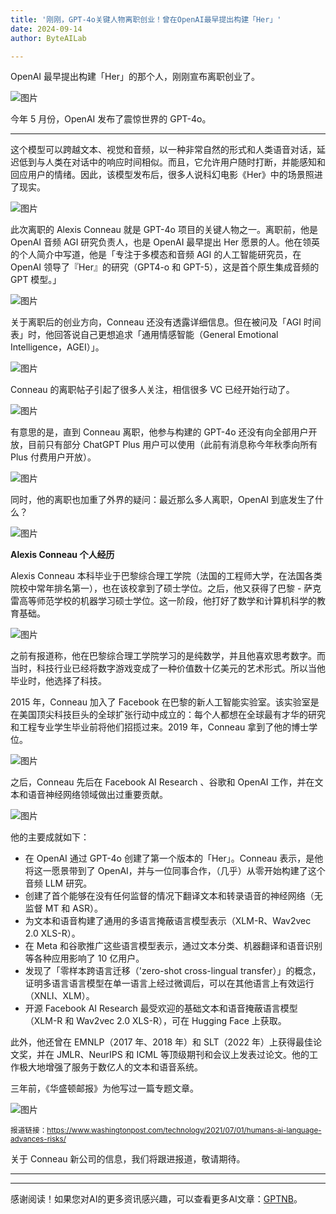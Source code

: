 ```yaml
---
title: '刚刚，GPT-4o关键人物离职创业！曾在OpenAI最早提出构建「Her」'
date: 2024-09-14
author: ByteAILab

---
```


OpenAI 最早提出构建「Her」的那个人，刚刚宣布离职创业了。

![图片](https://mmbiz.qpic.cn/sz_mmbiz_png/KmXPKA19gW8Mwcyk4c4ibu0GpTh1BHec2gSfER7MbppEqbHfGWD3XUibC6FVOtzSGnGrRgHuGLu6KSicU5eFuxm2w/640?wx_fmt=png&from=appmsg)

今年 5 月份，OpenAI 发布了震惊世界的 GPT-4o。

---
这个模型可以跨越文本、视觉和音频，以一种非常自然的形式和人类语音对话，延迟低到与人类在对话中的响应时间相似。而且，它允许用户随时打断，并能感知和回应用户的情绪。因此，该模型发布后，很多人说科幻电影《Her》中的场景照进了现实。

![图片](https://mmbiz.qpic.cn/sz_mmbiz_png/KmXPKA19gW8Mwcyk4c4ibu0GpTh1BHec2Nc46LcqDbn4sx7P9UWicG8A6bV2SWOfgU3xQicQic81vftXhxfADTAbKA/640?wx_fmt=png&from=appmsg)

此次离职的 Alexis Conneau 就是 GPT-4o 项目的关键人物之一。离职前，他是 OpenAI 音频 AGI 研究负责人，也是 OpenAI 最早提出 Her 愿景的人。他在领英的个人简介中写道，他是「专注于多模态和音频 AGI 的人工智能研究员，在 OpenAI 领导了『Her』的研究（GPT4-o 和 GPT-5），这是首个原生集成音频的 GPT 模型。」

![图片](https://mmbiz.qpic.cn/sz_mmbiz_png/KmXPKA19gW8Mwcyk4c4ibu0GpTh1BHec2shWdepuexN82kD4GR8KsCm2gOvUfc8AZ0hbON3O2BWoArR3AXU0zKw/640?wx_fmt=png&from=appmsg)

关于离职后的创业方向，Conneau 还没有透露详细信息。但在被问及「AGI 时间表」时，他回答说自己更想追求「通用情感智能（General Emotional Intelligence，AGEI）」。

![图片](https://mmbiz.qpic.cn/sz_mmbiz_png/KmXPKA19gW8Mwcyk4c4ibu0GpTh1BHec2TpUxtjANgb4OXQ6ka9uuREPBxtC3HpWAMHxNibj2YUpl5NmfnxXV2Aw/640?wx_fmt=png&from=appmsg)

Conneau 的离职帖子引起了很多人关注，相信很多 VC 已经开始行动了。

![图片](https://mmbiz.qpic.cn/sz_mmbiz_png/KmXPKA19gW8Mwcyk4c4ibu0GpTh1BHec2HzibYL4S5QsekGxRvFYWrV34TfhkKFVicDJRt1vzNgY2v8m2ppQ8ic1yQ/640?wx_fmt=png&from=appmsg)

有意思的是，直到 Conneau 离职，他参与构建的 GPT-4o 还没有向全部用户开放，目前只有部分 ChatGPT Plus 用户可以使用（此前有消息称今年秋季向所有 Plus 付费用户开放）。

![图片](https://mmbiz.qpic.cn/sz_mmbiz_png/KmXPKA19gW8Mwcyk4c4ibu0GpTh1BHec2TbrDF453sHGPClRAfT1A8oGNP6K3TFQafjgcqqlzEICJ9j1FcMBicrA/640?wx_fmt=png&from=appmsg)

同时，他的离职也加重了外界的疑问：最近那么多人离职，OpenAI 到底发生了什么？

![图片](https://mmbiz.qpic.cn/sz_mmbiz_png/KmXPKA19gW8Mwcyk4c4ibu0GpTh1BHec2LT0LAZibXSKok6TMb5d87caaqsAmoJWYte8ic8ic2WavKWrcQhQ5A0NRQ/640?wx_fmt=png&from=appmsg)

<strong>Alexis Conneau 个人经历</strong>

Alexis Conneau 本科毕业于巴黎综合理工学院（法国的工程师大学，在法国各类院校中常年排名第一），也在该校拿到了硕士学位。之后，他又获得了巴黎 - 萨克雷高等师范学校的机器学习硕士学位。这一阶段，他打好了数学和计算机科学的教育基础。

![图片](https://mmbiz.qpic.cn/sz_mmbiz_png/KmXPKA19gW8Mwcyk4c4ibu0GpTh1BHec2sQb7b08nNOI1kPGn3lj7vDcyicT3VSrY5yMy2Ehwj9E78Qz4S3ccIhQ/640?wx_fmt=png&from=appmsg)

之前有报道称，他在巴黎综合理工学院学习的是纯数学，并且他喜欢思考数字。而当时，科技行业已经将数字游戏变成了一种价值数十亿美元的艺术形式。所以当他毕业时，他选择了科技。

2015 年，Conneau 加入了 Facebook 在巴黎的新人工智能实验室。该实验室是在美国顶尖科技巨头的全球扩张行动中成立的：每个人都想在全球最有才华的研究和工程专业学生毕业前将他们招揽过来。2019 年，Conneau 拿到了他的博士学位。

![图片](https://mmbiz.qpic.cn/sz_mmbiz_png/KmXPKA19gW8Mwcyk4c4ibu0GpTh1BHec2KMxQ1fNaqSibftrabaX1nbPDcdMc77R3iak0fZibvl2W9mMD1ZRPPQjqw/640?wx_fmt=png&from=appmsg)

之后，Conneau 先后在 Facebook AI Research 、谷歌和 OpenAI 工作，并在文本和语音神经网络领域做出过重要贡献。

![图片](https://mmbiz.qpic.cn/sz_mmbiz_png/KmXPKA19gW8Mwcyk4c4ibu0GpTh1BHec2VEMvhUZJgTj93ePhYicMg4tcib57wSx0JyBibTic9ppol3wNmRe4pB5hGQ/640?wx_fmt=png&from=appmsg)

他的主要成就如下：

- 在 OpenAI 通过 GPT-4o 创建了第一个版本的「Her」。Conneau 表示，是他将这一愿景带到了 OpenAI，并与一位同事合作，（几乎）从零开始构建了这个音频 LLM 研究。
- 创建了首个能够在没有任何监督的情况下翻译文本和转录语音的神经网络（无监督 MT 和 ASR）。
- 为文本和语音构建了通用的多语言掩蔽语言模型表示（XLM-R、Wav2vec 2.0 XLS-R）。
- 在 Meta 和谷歌推广这些语言模型表示，通过文本分类、机器翻译和语音识别等各种应用影响了 10 亿用户。
- 发现了「零样本跨语言迁移（'zero-shot cross-lingual transfer）」的概念，证明多语言语言模型在单一语言上经过微调后，可以在其他语言上有效运行（XNLI、XLM）。
- 开源 Facebook AI Research 最受欢迎的基础文本和语音掩蔽语言模型（XLM-R 和 Wav2vec 2.0 XLS-R），可在 Hugging Face 上获取。

此外，他还曾在 EMNLP（2017 年、2018 年）和 SLT（2022 年）上获得最佳论文奖，并在 JMLR、NeurIPS 和 ICML 等顶级期刊和会议上发表过论文。他的工作极大地增强了服务于数亿人的文本和语音系统。

三年前，《华盛顿邮报》为他写过一篇专题文章。

![图片](https://mmbiz.qpic.cn/sz_mmbiz_png/KmXPKA19gW8Mwcyk4c4ibu0GpTh1BHec2nVCaEk2ic8dQfk0gh35DhT6JCibRT3JiaibIo64ujFsCePNhPMxGLib1veg/640?wx_fmt=png&from=appmsg)

<sup>报道链接：https://www.washingtonpost.com/technology/2021/07/01/humans-ai-language-advances-risks/</sup>

关于 Conneau 新公司的信息，我们将跟进报道，敬请期待。

---
---
感谢阅读！如果您对AI的更多资讯感兴趣，可以查看更多AI文章：[GPTNB](https://gptnb.com)。